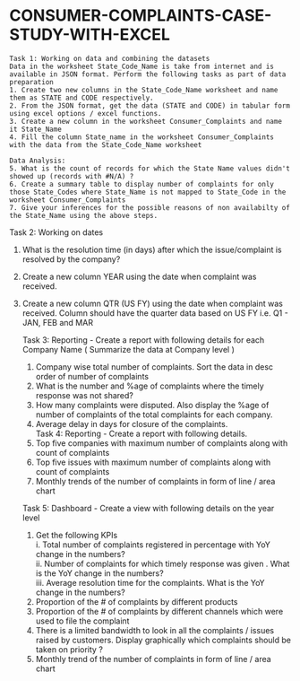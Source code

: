 # CONSUMER-COMPLAINTS-CASE-STUDY-WITH-EXCEL

								
	Task 1: Working on data and combining the datasets																
	Data in the worksheet State_Code_Name is take from internet and is available in JSON format. Perform the following tasks as part of data preparation																
	1. Create two new columns in the State_Code_Name worksheet and name them as STATE and CODE respectively.																
	2. From the JSON format, get the data (STATE and CODE) in tabular form using excel options / excel functions.																
	3. Create a new column in the worksheet Consumer_Complaints and name it State_Name																
	4. Fill the column State_name in the worksheet Consumer_Complaints with the data from the State_Code_Name worksheet																
																	
	Data Analysis:																
	5. What is the count of records for which the State Name values didn't showed up (records with #N/A) ?																
	6. Create a summary table to display number of complaints for only those State_Codes where State_Name is not mapped to State_Code in the worksheet Consumer_Complaints																
	7. Give your inferences for the possible reasons of non availabilty of the State_Name using the above steps.								

Task 2: Working on dates																
1. What is the resolution time (in days) after which the issue/complaint is resolved by the company?																
2. Create a new column YEAR using the date when complaint was received.																
3. Create a new column QTR (US FY) using the date when complaint was received. Column should have the quarter data based on US FY i.e. Q1 - JAN, FEB and MAR																

																	
	Task 3: Reporting - Create a report with following details for each Company Name ( Summarize the data at Company level )																
	1. Company wise total number of complaints. Sort the data in desc order of number of complaints																
	2.  What is the number and %age of complaints where the timely response was not shared?																
	3. How many complaints were disputed. Also display the %age of number of complaints of the total complaints for each company.																
	4.  Average delay in days for closure of the complaints.																
	Task 4: Reporting - Create a report with following details.																
	1. Top five companies with maximum number of complaints along with count of complaints																
	2. Top five issues with maximum number of complaints along with count of complaints																
	3. Monthly trends of the number of complaints in form of line / area chart																
																	
	Task 5: Dashboard - Create a view with following details on the year level																
	1. Get the following KPIs																
	i. Total number of complaints registered in percentage with YoY change in the numbers?																
	ii. Number of complaints for which timely response was given . What is the YoY change in the numbers?																
	iii. Average resolution time for the complaints. What is the YoY change in the numbers?																
	2. Proportion of the # of complaints by different products																
	3. Proportion of the # of complaints by different channels which were used to file the complaint 																
	4. There is a limited bandwidth to look in all the complaints / issues raised by customers. Display graphically which complaints should be taken on priority ?																
	5. Monthly trend of the number of complaints in form of line / area chart 																
																		
																		
